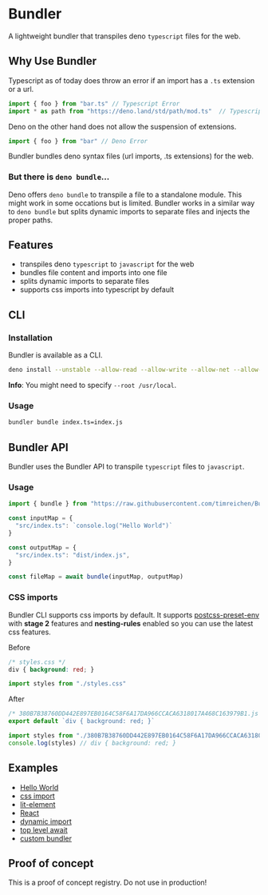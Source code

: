 # Bundler
A lightweight bundler that transpiles deno ```typescript``` files for the web.

## Why Use Bundler
Typescript as of today does throw an error if an import has a ```.ts``` extension or a url.
```ts
import { foo } from "bar.ts" // Typescript Error
import * as path from "https://deno.land/std/path/mod.ts"  // Typescript Error
```

Deno on the other hand does not allow the suspension of extensions.
```ts
import { foo } from "bar" // Deno Error
```

Bundler bundles deno syntax files (url imports, .ts extensions) for the web.

### But there is ```deno bundle```…
Deno offers ```deno bundle``` to transpile a file to a standalone module. This might work in some occations but is limited.
Bundler works in a similar way to ```deno bundle``` but splits dynamic imports to separate files and injects the proper paths.

## Features
- transpiles deno ```typescript``` to ```javascript``` for the web
- bundles file content and imports into one file
- splits dynamic imports to separate files
- supports css imports into typescript by default

## CLI

### Installation
Bundler is available as a CLI.
```sh
deno install --unstable --allow-read --allow-write --allow-net --allow-env --name bundler https://raw.githubusercontent.com/timreichen/Bundler/master/cli.ts
```
**Info**: You might need to specify ```--root /usr/local```.

### Usage
```sh
bundler bundle index.ts=index.js
```

## Bundler API
Bundler uses the Bundler API to transpile ```typescript``` files to ```javascript```.

### Usage
```ts
import { bundle } from "https://raw.githubusercontent.com/timreichen/Bundler/master/mod.ts"

const inputMap = {
  "src/index.ts": `console.log("Hello World")`
}

const outputMap = {
  "src/index.ts": "dist/index.js",
}

const fileMap = await bundle(inputMap, outputMap)
```

### CSS imports
Bundler CLI supports css imports by default. It supports [postcss-preset-env](https://preset-env.cssdb.org) with **stage 2** features and **nesting-rules** enabled so you can use the latest css features.

Before
```css
/* styles.css */
div { background: red; }
```
```js
import styles from "./styles.css"
```
After
```js
/* 380B7B38760DD442E897EB0164C58F6A17DA966CCACA6318017A468C163979B1.js */
export default `div { background: red; }`
```
```js
import styles from "./380B7B38760DD442E897EB0164C58F6A17DA966CCACA6318017A468C163979B1.js"
console.log(styles) // div { background: red; }
```

## Examples

- [Hello World](https://github.com/timreichen/Bundler/tree/master/examples/hello%20world)
- [css import](https://github.com/timreichen/Bundler/tree/master/examples/css%20import)
- [lit-element](https://github.com/timreichen/Bundler/tree/master/examples/lit-element)
- [React](https://github.com/timreichen/Bundler/tree/master/examples/react)
- [dynamic import](https://github.com/timreichen/Bundler/tree/master/examples/dynamic%20import)
- [top level await](https://github.com/timreichen/Bundler/tree/master/examples/top%20level%20await)
- [custom bundler](https://github.com/timreichen/Bundler/tree/master/examples/custom%20bundler)
## Proof of concept
This is a proof of concept registry. Do not use in production!
